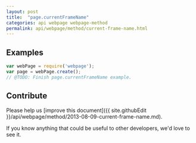 ```yaml
---
layout: post
title:  "page.currentFrameName"
categories: api webpage webpage-method
permalink: api/webpage/method/current-frame-name.html
---
```


## Examples

```javascript
var webPage = require('webpage');
var page = webPage.create();
// @TODO: Finish page.currentFrameName example.
```

## Contribute

Please help us [improve this document]({{ site.githubEdit }}/api/webpage/method/2013-08-09-current-frame-name.md).

If you know anything that could be useful to other developers, we'd love to see it.



